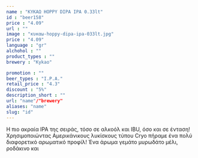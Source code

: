 ```yaml
---
name : "ΚΥΚΑΩ HOPPY DIPA IPA 0.33lt"
id : "beer158"
price : "4.09"
url : ""
image : "κυκαω-hoppy-dipa-ipa-033lt.jpg"
price : "4.09"
language : "gr"
alchohol : ""
product_types : ""
brewery : "Kykao"

promotion : ""
beer_types : "I.P.A."
retail_price : "4.3"
discount : "5%"
description_short : ""
url: "name"/"brewery"
aliases: "name"
slug: "id"
---
```


Η πιο ακραία IPA της σειράς, τόσο σε αλκοόλ και IBU, όσο και σε ένταση! Χρησιμοποιώντας Αμερικάνικους λυκίσκους τύπου Cryo πήραμε ένα πολύ διαφορετικό αρωματικό προφίλ! Ένα άρωμα γεμάτο μυρωδάτο μέλι, ροδάκινο και